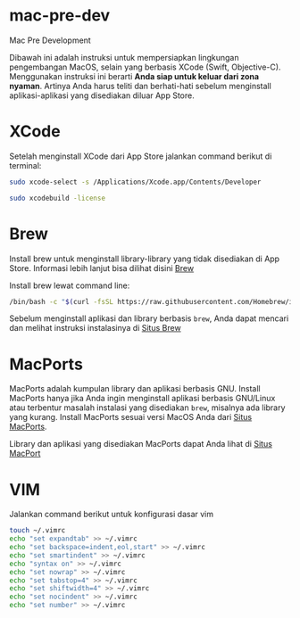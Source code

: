 # mac-pre-dev
Mac Pre Development

Dibawah ini adalah instruksi untuk mempersiapkan lingkungan pengembangan MacOS, selain yang berbasis XCode (Swift, Objective-C).
Menggunakan instruksi ini berarti **Anda siap untuk keluar dari zona nyaman**. Artinya Anda harus teliti dan berhati-hati sebelum menginstall aplikasi-aplikasi yang disediakan diluar App Store.

# XCode

Setelah menginstall XCode dari App Store jalankan command berikut di terminal:

```sh
sudo xcode-select -s /Applications/Xcode.app/Contents/Developer
```
```sh
sudo xcodebuild -license
```

# Brew

Install brew untuk menginstall library-library yang tidak disediakan di App Store.
Informasi lebih lanjut bisa dilihat disini [Brew](https://brew.sh)

Install brew lewat command line:

```sh
/bin/bash -c "$(curl -fsSL https://raw.githubusercontent.com/Homebrew/install/HEAD/install.sh)"
```

Sebelum menginstall aplikasi dan library berbasis `brew`, Anda dapat mencari dan melihat instruksi instalasinya di [Situs Brew](https://brew.sh)

# MacPorts

MacPorts adalah kumpulan library dan aplikasi berbasis GNU. Install MacPorts hanya jika Anda ingin menginstall aplikasi berbasis GNU/Linux atau terbentur masalah instalasi yang disediakan `brew`, misalnya ada library yang kurang. Install MacPorts sesuai versi MacOS Anda dari [Situs MacPorts](https://www.macports.org/install.php).

Library dan aplikasi yang disediakan MacPorts dapat Anda lihat di [Situs MacPort](https://ports.macports.org)

# VIM

Jalankan command berikut untuk konfigurasi dasar vim

```sh
touch ~/.vimrc
echo "set expandtab" >> ~/.vimrc
echo "set backspace=indent,eol,start" >> ~/.vimrc
echo "set smartindent" >> ~/.vimrc
echo "syntax on" >> ~/.vimrc
echo "set nowrap" >> ~/.vimrc
echo "set tabstop=4" >> ~/.vimrc
echo "set shiftwidth=4" >> ~/.vimrc
echo "set nocindent" >> ~/.vimrc
echo "set number" >> ~/.vimrc
```
